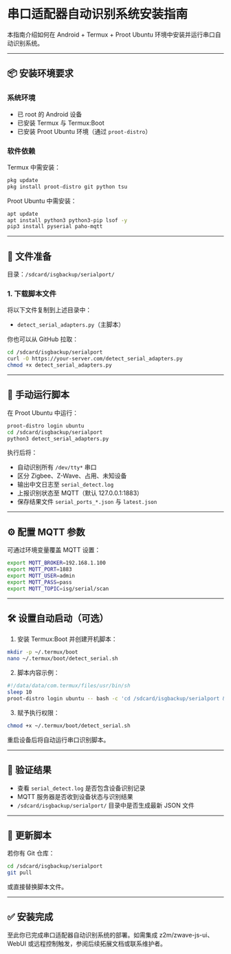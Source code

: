 # 串口适配器自动识别系统安装指南

本指南介绍如何在 Android + Termux + Proot Ubuntu 环境中安装并运行串口自动识别系统。

---

## 📦 安装环境要求

### 系统环境

* 已 root 的 Android 设备
* 已安装 Termux 与 Termux\:Boot
* 已安装 Proot Ubuntu 环境（通过 `proot-distro`）

### 软件依赖

Termux 中需安装：

```bash
pkg update
pkg install proot-distro git python tsu
```

Proot Ubuntu 中需安装：

```bash
apt update
apt install python3 python3-pip lsof -y
pip3 install pyserial paho-mqtt
```

---

## 📂 文件准备

目录：`/sdcard/isgbackup/serialport/`

### 1. 下载脚本文件

将以下文件复制到上述目录中：

* `detect_serial_adapters.py`（主脚本）

你也可以从 GitHub 拉取：

```bash
cd /sdcard/isgbackup/serialport
curl -O https://your-server.com/detect_serial_adapters.py
chmod +x detect_serial_adapters.py
```

---

## 🚀 手动运行脚本

在 Proot Ubuntu 中运行：

```bash
proot-distro login ubuntu
cd /sdcard/isgbackup/serialport
python3 detect_serial_adapters.py
```

执行后将：

* 自动识别所有 `/dev/tty*` 串口
* 区分 Zigbee、Z-Wave、占用、未知设备
* 输出中文日志至 `serial_detect.log`
* 上报识别状态至 MQTT（默认 127.0.0.1:1883）
* 保存结果文件 `serial_ports_*.json` 与 `latest.json`

---

## ⚙️ 配置 MQTT 参数

可通过环境变量覆盖 MQTT 设置：

```bash
export MQTT_BROKER=192.168.1.100
export MQTT_PORT=1883
export MQTT_USER=admin
export MQTT_PASS=pass
export MQTT_TOPIC=isg/serial/scan
```

---

## 🛠 设置自动启动（可选）

1. 安装 Termux\:Boot 并创建开机脚本：

```bash
mkdir -p ~/.termux/boot
nano ~/.termux/boot/detect_serial.sh
```

2. 脚本内容示例：

```bash
#!/data/data/com.termux/files/usr/bin/sh
sleep 10
proot-distro login ubuntu -- bash -c 'cd /sdcard/isgbackup/serialport && python3 detect_serial_adapters.py'
```

3. 赋予执行权限：

```bash
chmod +x ~/.termux/boot/detect_serial.sh
```

重启设备后将自动运行串口识别脚本。

---

## 🧪 验证结果

* 查看 `serial_detect.log` 是否包含设备识别记录
* MQTT 服务器是否收到设备状态与识别结果
* `/sdcard/isgbackup/serialport/` 目录中是否生成最新 JSON 文件

---

## 🔄 更新脚本

若你有 Git 仓库：

```bash
cd /sdcard/isgbackup/serialport
git pull
```

或直接替换脚本文件。

---

## ✅ 安装完成

至此你已完成串口适配器自动识别系统的部署。如需集成 z2m/zwave-js-ui、WebUI 或远程控制触发，参阅后续拓展文档或联系维护者。
